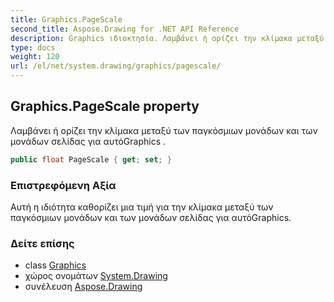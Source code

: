```yaml
---
title: Graphics.PageScale
second_title: Aspose.Drawing for .NET API Reference
description: Graphics ιδιοκτησία. Λαμβάνει ή ορίζει την κλίμακα μεταξύ των παγκόσμιων μονάδων και των μονάδων σελίδας για αυτόGraphics .
type: docs
weight: 120
url: /el/net/system.drawing/graphics/pagescale/
---
```

## Graphics.PageScale property

Λαμβάνει ή ορίζει την κλίμακα μεταξύ των παγκόσμιων μονάδων και των μονάδων σελίδας για αυτόGraphics .

```csharp
public float PageScale { get; set; }
```

### Επιστρεφόμενη Αξία

Αυτή η ιδιότητα καθορίζει μια τιμή για την κλίμακα μεταξύ των παγκόσμιων μονάδων και των μονάδων σελίδας για αυτόGraphics.

### Δείτε επίσης

* class [Graphics](../)
* χώρος ονομάτων [System.Drawing](../../graphics/)
* συνέλευση [Aspose.Drawing](../../../)



